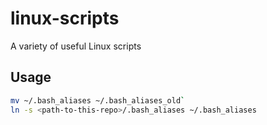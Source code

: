 # linux-scripts
A variety of useful Linux scripts

## Usage

```bash
mv ~/.bash_aliases ~/.bash_aliases_old`
ln -s <path-to-this-repo>/.bash_aliases ~/.bash_aliases
```
